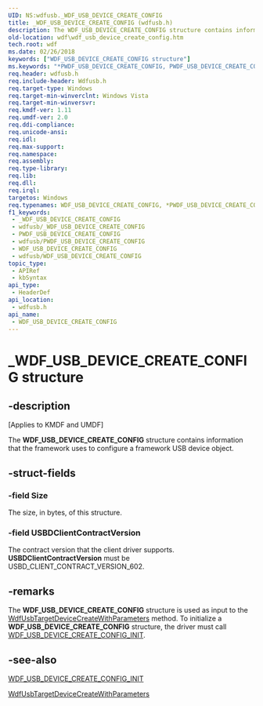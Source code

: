 ```yaml
---
UID: NS:wdfusb._WDF_USB_DEVICE_CREATE_CONFIG
title: _WDF_USB_DEVICE_CREATE_CONFIG (wdfusb.h)
description: The WDF_USB_DEVICE_CREATE_CONFIG structure contains information that the framework uses to configure a framework USB device object.
old-location: wdf\wdf_usb_device_create_config.htm
tech.root: wdf
ms.date: 02/26/2018
keywords: ["WDF_USB_DEVICE_CREATE_CONFIG structure"]
ms.keywords: "*PWDF_USB_DEVICE_CREATE_CONFIG, PWDF_USB_DEVICE_CREATE_CONFIG, PWDF_USB_DEVICE_CREATE_CONFIG structure pointer, WDF_USB_DEVICE_CREATE_CONFIG, WDF_USB_DEVICE_CREATE_CONFIG structure, _WDF_USB_DEVICE_CREATE_CONFIG, kmdf.wdf_usb_device_create_config, kmdf.wdf_usbtarget_device_config, wdf.wdf_usb_device_create_config, wdfusb/PWDF_USB_DEVICE_CREATE_CONFIG, wdfusb/WDF_USB_DEVICE_CREATE_CONFIG"
req.header: wdfusb.h
req.include-header: Wdfusb.h
req.target-type: Windows
req.target-min-winverclnt: Windows Vista
req.target-min-winversvr: 
req.kmdf-ver: 1.11
req.umdf-ver: 2.0
req.ddi-compliance: 
req.unicode-ansi: 
req.idl: 
req.max-support: 
req.namespace: 
req.assembly: 
req.type-library: 
req.lib: 
req.dll: 
req.irql: 
targetos: Windows
req.typenames: WDF_USB_DEVICE_CREATE_CONFIG, *PWDF_USB_DEVICE_CREATE_CONFIG
f1_keywords:
 - _WDF_USB_DEVICE_CREATE_CONFIG
 - wdfusb/_WDF_USB_DEVICE_CREATE_CONFIG
 - PWDF_USB_DEVICE_CREATE_CONFIG
 - wdfusb/PWDF_USB_DEVICE_CREATE_CONFIG
 - WDF_USB_DEVICE_CREATE_CONFIG
 - wdfusb/WDF_USB_DEVICE_CREATE_CONFIG
topic_type:
 - APIRef
 - kbSyntax
api_type:
 - HeaderDef
api_location:
 - wdfusb.h
api_name:
 - WDF_USB_DEVICE_CREATE_CONFIG
---
```


# _WDF_USB_DEVICE_CREATE_CONFIG structure


## -description

<p class="CCE_Message">[Applies to KMDF and UMDF]</p>

The <b>WDF_USB_DEVICE_CREATE_CONFIG</b> structure contains information that the framework uses to configure a framework USB device object.

## -struct-fields

### -field Size

The size, in bytes, of this structure.

### -field USBDClientContractVersion

The contract version that the client driver supports. <b>USBDClientContractVersion</b> must be USBD_CLIENT_CONTRACT_VERSION_602.

## -remarks

The <b>WDF_USB_DEVICE_CREATE_CONFIG</b> structure is used as input to the <a href="/windows-hardware/drivers/ddi/wdfusb/nf-wdfusb-wdfusbtargetdevicecreatewithparameters">WdfUsbTargetDeviceCreateWithParameters</a> method. To initialize a <b>WDF_USB_DEVICE_CREATE_CONFIG</b> structure, the driver must call <a href="/windows-hardware/drivers/ddi/wdfusb/nf-wdfusb-wdf_usb_device_create_config_init">WDF_USB_DEVICE_CREATE_CONFIG_INIT</a>.

## -see-also

<a href="/windows-hardware/drivers/ddi/wdfusb/nf-wdfusb-wdf_usb_device_create_config_init">WDF_USB_DEVICE_CREATE_CONFIG_INIT</a>



<a href="/windows-hardware/drivers/ddi/wdfusb/nf-wdfusb-wdfusbtargetdevicecreatewithparameters">WdfUsbTargetDeviceCreateWithParameters</a>
